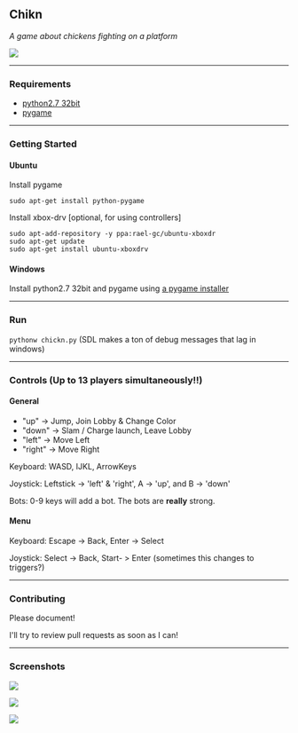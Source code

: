 ## Chikn  
*A game about chickens fighting on a platform*

![](http://i.imgur.com/g2oSQ1w.png)

----

### Requirements
*  [python2.7 32bit](https://www.python.org/downloads/release/python-2711/)
*  [pygame](https://www.pygame.org/wiki/GettingStarted)

----

### Getting Started

#### Ubuntu
Install pygame

`sudo apt-get install python-pygame`

Install xbox-drv [optional, for using controllers]

```term
sudo apt-add-repository -y ppa:rael-gc/ubuntu-xboxdr  
sudo apt-get update  
sudo apt-get install ubuntu-xboxdrv
```

#### Windows
Install python2.7 32bit and pygame using [a pygame installer](http://www.pygame.org/download.shtml)

----

### Run

`pythonw chickn.py` (SDL makes a ton of debug messages that lag in windows)

----

### Controls (Up to 13 players simultaneously!!)

#### General
 * "up" -> Jump, Join Lobby & Change Color
 * "down" -> Slam / Charge launch, Leave Lobby
 * "left" -> Move Left
 * "right" -> Move Right

Keyboard: WASD, IJKL, ArrowKeys

Joystick: Leftstick -> 'left' & 'right', A -> 'up', and B -> 'down'

Bots: 0-9 keys will add a bot. The bots are **really** strong.

#### Menu

Keyboard: Escape -> Back, Enter -> Select

Joystick: Select -> Back, Start- > Enter (sometimes this changes to triggers?)

----

### Contributing

Please document!

I'll try to review pull requests as soon as I can!

----

### Screenshots

![](http://i.imgur.com/CDKdc4j.png)

![](http://i.imgur.com/g2oSQ1w.png)

![](http://i.imgur.com/LAgy61b.png)

